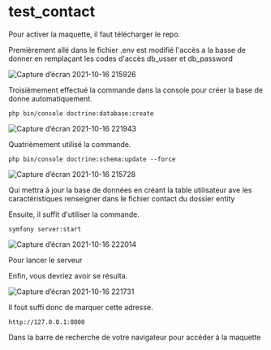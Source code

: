 
# test_contact


Pour activer la maquette, il faut télécharger le repo.


Premièrement allé dans le fichier .env est modifié l'accès a la basse de donner en remplaçant les codes d'accès db_usser et db_password

![Capture d’écran 2021-10-16 215926](https://user-images.githubusercontent.com/61974123/137601073-00de3fa0-ee2b-486c-9dbd-ac6fe23b27dc.png)


Troisièmement effectué la commande dans la console pour créer la base de donne automatiquement.
```
php bin/console doctrine:database:create
```
![Capture d’écran 2021-10-16 221943](https://user-images.githubusercontent.com/61974123/137601202-b34195a9-c9fe-456a-a097-a0f96ee31bee.png)



Quatrièmement utilisé la commande.
```
php bin/console doctrine:schema:update --force
```
![Capture d’écran 2021-10-16 215728](https://user-images.githubusercontent.com/61974123/137601052-6e3fa721-41f6-4d1c-8f46-cf2881f74866.png)


Qui mettra à jour la base de données en créant la table utilisateur ave les caractéristiques renseigner dans le fichier contact du dossier entity


Ensuite, il suffit d'utiliser la commande.
```
symfony server:start
```
![Capture d’écran 2021-10-16 222014](https://user-images.githubusercontent.com/61974123/137601197-d9c36901-ffd1-47f1-9a35-3f6aebbac4eb.png)

Pour lancer le serveur


Enfin, vous devriez avoir se résulta.

![Capture d’écran 2021-10-16 221731](https://user-images.githubusercontent.com/61974123/137601105-cef20d14-899e-4b6a-a41b-5a7272c71413.png)



Il fout suffi donc de marquer cette adresse.
```
http://127.0.0.1:8000
```
Dans la barre de recherche de votre navigateur pour accéder à la maquette
